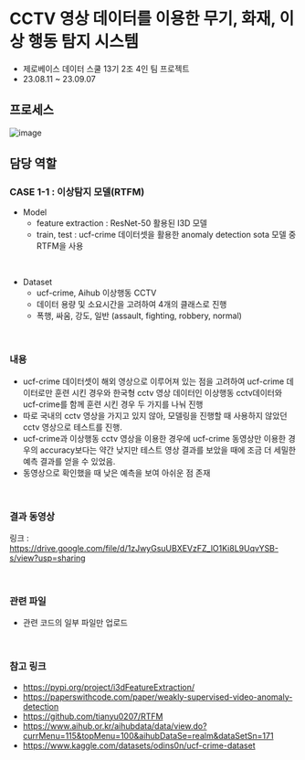 # CCTV 영상 데이터를 이용한 무기, 화재, 이상 행동 탐지 시스템

- 제로베이스 데이터 스쿨 13기 2조 4인 팀 프로젝트
- 23.08.11 ~ 23.09.07

## 프로세스
![image](https://github.com/zoe-0314/DL_CCTV_project/assets/119393455/c91bc666-2512-4d60-920e-a762a6419b11)

## 담당 역할
### CASE 1-1 : 이상탐지 모델(RTFM)

- Model   
  - feature extraction : ResNet-50 활용된 I3D 모델   
  - train, test : ucf-crime 데이터셋을 활용한 anomaly detection sota 모델 중 RTFM을 사용   
<br>

- Dataset   
  - ucf-crime, Aihub 이상행동 CCTV   
  - 데이터 용량 및 소요시간을 고려하여 4개의 클래스로 진행   
  - 폭행, 싸움, 강도, 일반 (assault, fighting, robbery, normal)   
<br>

### 내용
- ucf-crime 데이터셋이 해외 영상으로 이루어져 있는 점을 고려하여 ucf-crime 데이터로만 훈련 시킨 경우와 한국형 cctv 영상 데이터인 이상행동 cctv데이터와 ucf-crime를 함께 훈련 시킨 경우 두 가지를 나눠 진행
- 따로 국내의 cctv 영상을 가지고 있지 않아, 모델링을 진행할 때 사용하지 않았던 cctv 영상으로 테스트를 진행.
- ucf-crime과 이상행동 cctv 영상을 이용한 경우에 ucf-crime 동영상만 이용한 경우의 accuracy보다는 약간 낮지만 테스트 영상 결과를 보았을 때에 조금 더 세밀한 예측 결과를 얻을 수 있었음.
- 동영상으로 확인했을 때 낮은 예측을 보여 아쉬운 점 존재
<br>

### 결과 동영상
링크 : https://drive.google.com/file/d/1zJwyGsuUBXEVzFZ_lO1Ki8L9UqvYSB-s/view?usp=sharing

<br>


### 관련 파일
- 관련 코드의 일부 파일만 업로드
<br>

### 참고 링크

- https://pypi.org/project/i3dFeatureExtraction/
- https://paperswithcode.com/paper/weakly-supervised-video-anomaly-detection
- https://github.com/tianyu0207/RTFM
- https://www.aihub.or.kr/aihubdata/data/view.do?currMenu=115&topMenu=100&aihubDataSe=realm&dataSetSn=171
- https://www.kaggle.com/datasets/odins0n/ucf-crime-dataset
